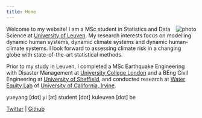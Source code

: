 ```yaml
---
title: Home
---
```


[<img src="/photo1.jpg" style="max-width:15%;min-width:40px;float:right;" alt="photo" />](https://www.yueyangyi.com)

Welcome to my website! I am a MSc student in Statistics and Data Science at [University of Leuven](https://www.kuleuven.be/english/kuleuven/index.html). My research interests focus on modelling dynamic human systems, dynamic climate systems and dynamic human-climate systems. I look forward to assessing climate risk in a changing globe with state-of-the-art statistical methods. 

Prior to my study in Leuven, I completed a MSc Earthquake Engineering with Disaster Management at [University College London](https://www.ucl.ac.uk/) and a BEng Civil Engineering at [University of Sheffield](https://www.sheffield.ac.uk/), and conducted research at [Water Equity Lab](https://faculty.sites.uci.edu/allaire/) of [University of California, Irvine](https://uci.edu/).

yueyang [dot] yi [at] student [dot] kuleuven [dot] be

[Twitter](https://twitter.com/yi_yueyang) | [Github](https://github.com/yueyangyi)

&nbsp;
&nbsp;
&nbsp;
&nbsp;
&nbsp;

<script type='text/javascript' id='clustrmaps' src='//cdn.clustrmaps.com/map_v2.js?cl=ffffff&w=150&t=tt&d=vpRuEGiwNJFHDqzy4nbmCqN-_wwXb0yht48PUFC1DCo&co=2d78ad&cmo=3acc3a&cmn=ff5353&ct=ffffff'></script>